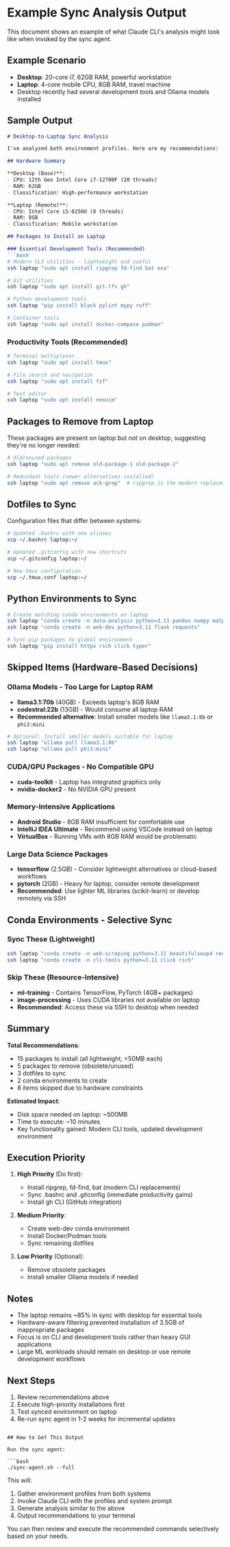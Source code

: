 # Example Sync Analysis Output

This document shows an example of what Claude CLI's analysis might look like when invoked by the sync agent.

## Example Scenario

- **Desktop**: 20-core i7, 62GB RAM, powerful workstation
- **Laptop**: 4-core mobile CPU, 8GB RAM, travel machine
- Desktop recently had several development tools and Ollama models installed

## Sample Output

```markdown
# Desktop-to-Laptop Sync Analysis

I've analyzed both environment profiles. Here are my recommendations:

## Hardware Summary

**Desktop (Base)**:
- CPU: 12th Gen Intel Core i7-12700F (20 threads)
- RAM: 62GB
- Classification: High-performance workstation

**Laptop (Remote)**:
- CPU: Intel Core i5-8250U (8 threads)
- RAM: 8GB
- Classification: Mobile workstation

## Packages to Install on Laptop

### Essential Development Tools (Recommended)
```bash
# Modern CLI utilities - lightweight and useful
ssh laptop "sudo apt install ripgrep fd-find bat exa"

# Git utilities
ssh laptop "sudo apt install git-lfs gh"

# Python development tools
ssh laptop "pip install black pylint mypy ruff"

# Container tools
ssh laptop "sudo apt install docker-compose podman"
```

### Productivity Tools (Recommended)
```bash
# Terminal multiplexer
ssh laptop "sudo apt install tmux"

# File search and navigation
ssh laptop "sudo apt install fzf"

# Text editor
ssh laptop "sudo apt install neovim"
```

## Packages to Remove from Laptop

These packages are present on laptop but not on desktop, suggesting they're no longer needed:

```bash
# Old/unused packages
ssh laptop "sudo apt remove old-package-1 old-package-2"

# Redundant tools (newer alternatives installed)
ssh laptop "sudo apt remove ack-grep"  # ripgrep is the modern replacement
```

## Dotfiles to Sync

Configuration files that differ between systems:

```bash
# Updated .bashrc with new aliases
scp ~/.bashrc laptop:~/

# Updated .gitconfig with new shortcuts
scp ~/.gitconfig laptop:~/

# New tmux configuration
scp ~/.tmux.conf laptop:~/
```

## Python Environments to Sync

```bash
# Create matching conda environments on laptop
ssh laptop "conda create -n data-analysis python=3.11 pandas numpy matplotlib"
ssh laptop "conda create -n web-dev python=3.11 flask requests"

# Sync pip packages to global environment
ssh laptop "pip install httpx rich click typer"
```

## Skipped Items (Hardware-Based Decisions)

### Ollama Models - Too Large for Laptop RAM
- **llama3.1:70b** (40GB) - Exceeds laptop's 8GB RAM
- **codestral:22b** (13GB) - Would consume all laptop RAM
- **Recommended alternative**: Install smaller models like `llama3.1:8b` or `phi3:mini`

```bash
# Optional: Install smaller models suitable for laptop
ssh laptop "ollama pull llama3.1:8b"
ssh laptop "ollama pull phi3:mini"
```

### CUDA/GPU Packages - No Compatible GPU
- **cuda-toolkit** - Laptop has integrated graphics only
- **nvidia-docker2** - No NVIDIA GPU present

### Memory-Intensive Applications
- **Android Studio** - 8GB RAM insufficient for comfortable use
- **IntelliJ IDEA Ultimate** - Recommend using VSCode instead on laptop
- **VirtualBox** - Running VMs with 8GB RAM would be problematic

### Large Data Science Packages
- **tensorflow** (2.5GB) - Consider lightweight alternatives or cloud-based workflows
- **pytorch** (2GB) - Heavy for laptop, consider remote development
- **Recommended**: Use lighter ML libraries (scikit-learn) or develop remotely via SSH

## Conda Environments - Selective Sync

### Sync These (Lightweight)
```bash
ssh laptop "conda create -n web-scraping python=3.11 beautifulsoup4 requests"
ssh laptop "conda create -n cli-tools python=3.11 click rich"
```

### Skip These (Resource-Intensive)
- **ml-training** - Contains TensorFlow, PyTorch (4GB+ packages)
- **image-processing** - Uses CUDA libraries not available on laptop
- **Recommended**: Access these via SSH to desktop when needed

## Summary

**Total Recommendations**:
- 15 packages to install (all lightweight, <50MB each)
- 5 packages to remove (obsolete/unused)
- 3 dotfiles to sync
- 2 conda environments to create
- 8 items skipped due to hardware constraints

**Estimated Impact**:
- Disk space needed on laptop: ~500MB
- Time to execute: ~10 minutes
- Key functionality gained: Modern CLI tools, updated development environment

## Execution Priority

1. **High Priority** (Do first):
   - Install ripgrep, fd-find, bat (modern CLI replacements)
   - Sync .bashrc and .gitconfig (immediate productivity gains)
   - Install gh CLI (GitHub integration)

2. **Medium Priority**:
   - Create web-dev conda environment
   - Install Docker/Podman tools
   - Sync remaining dotfiles

3. **Low Priority** (Optional):
   - Remove obsolete packages
   - Install smaller Ollama models if needed

## Notes

- The laptop remains ~85% in sync with desktop for essential tools
- Hardware-aware filtering prevented installation of 3.5GB of inappropriate packages
- Focus is on CLI and development tools rather than heavy GUI applications
- Large ML workloads should remain on desktop or use remote development workflows

## Next Steps

1. Review recommendations above
2. Execute high-priority installations first
3. Test synced environment on laptop
4. Re-run sync agent in 1-2 weeks for incremental updates
```

## How to Get This Output

Run the sync agent:

```bash
./sync-agent.sh --full
```

This will:
1. Gather environment profiles from both systems
2. Invoke Claude CLI with the profiles and system prompt
3. Generate analysis similar to the above
4. Output recommendations to your terminal

You can then review and execute the recommended commands selectively based on your needs.
